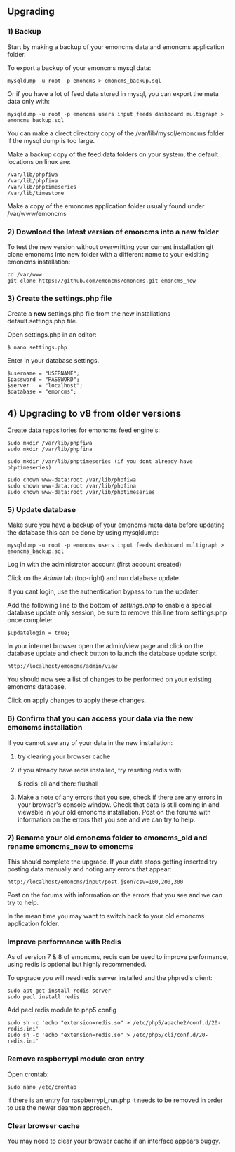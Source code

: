 ## Upgrading

### 1) Backup

Start by making a backup of your emoncms data and emoncms application folder.

To export a backup of your emoncms mysql data: 

    mysqldump -u root -p emoncms > emoncms_backup.sql
    
Or if you have a lot of feed data stored in mysql, you can export the meta data only with:
    
    mysqldump -u root -p emoncms users input feeds dashboard multigraph > emoncms_backup.sql
    
You can make a direct directory copy of the /var/lib/mysql/emoncms folder if the mysql dump is too large.

Make a backup copy of the feed data folders on your system, the default locations on linux are:

    /var/lib/phpfiwa
    /var/lib/phpfina
    /var/lib/phptimeseries
    /var/lib/timestore

Make a copy of the emoncms application folder usually found under /var/www/emoncms

### 2) Download the latest version of emoncms into a new folder

To test the new version without overwritting your current installation git clone emoncms into new folder with a different name to your exisiting emoncms installation:

    cd /var/www
    git clone https://github.com/emoncms/emoncms.git emoncms_new 

### 3) Create the settings.php file

Create a **new** settings.php file from the new installations default.settings.php file.

Open settings.php in an editor:

    $ nano settings.php

Enter in your database settings.

    $username = "USERNAME";
    $password = "PASSWORD";
    $server   = "localhost";
    $database = "emoncms";

## 4) Upgrading to v8 from older versions

Create data repositories for emoncms feed engine's:

    sudo mkdir /var/lib/phpfiwa
    sudo mkdir /var/lib/phpfina
    
    sudo mkdir /var/lib/phptimeseries (if you dont already have phptimeseries)

    sudo chown www-data:root /var/lib/phpfiwa
    sudo chown www-data:root /var/lib/phpfina
    sudo chown www-data:root /var/lib/phptimeseries
    
### 5) Update database

Make sure you have a backup of your emoncms meta data before updating the database this can be done by using mysqldump:

    mysqldump -u root -p emoncms users input feeds dashboard multigraph > emoncms_backup.sql

Log in with the administrator account (first account created)

Click on the *Admin* tab (top-right) and run database update.

If you cant login, use the authentication bypass to run the updater:

Add the following line to the bottom of *settings.php* to enable a special database update only session, be sure to remove this line from settings.php once complete:

    $updatelogin = true;
    
In your internet browser open the admin/view page and click on the database update and check button to launch the database update script.

    http://localhost/emoncms/admin/view
    
You should now see a list of changes to be performed on your existing emoncms database.

Click on apply changes to apply these changes.

### 6) Confirm that you can access your data via the new emoncms installation

If you cannot see any of your data in the new installation:

1) try clearing your browser cache
2) if you already have redis installed, try reseting redis with:
        
    $ redis-cli and then: flushall

3) Make a note of any errors that you see, check if there are any errors in your browser's console window. Check that data is still coming in and viewable in your old emoncms installation. Post on the forums with information on the errors that you see and we can try to help.

### 7) Rename your old emoncms folder to emoncms_old and rename emoncms_new to emoncms

This should complete the upgrade. If your data stops getting inserted try posting data manually and noting any errors that appear:

    http://localhost/emoncms/input/post.json?csv=100,200,300

Post on the forums with information on the errors that you see and we can try to help.

In the mean time you may want to switch back to your old emoncms application folder.

### Improve performance with Redis

As of version 7 & 8 of emoncms, redis can be used to improve performance, using redis is optional but highly recommended.

To upgrade you will need redis server installed and the phpredis client:

    sudo apt-get install redis-server
    sudo pecl install redis
    
Add pecl redis module to php5 config
    
    sudo sh -c 'echo "extension=redis.so" > /etc/php5/apache2/conf.d/20-redis.ini'
    sudo sh -c 'echo "extension=redis.so" > /etc/php5/cli/conf.d/20-redis.ini'

### Remove raspberrypi module cron entry

Open crontab:
    
    sudo nano /etc/crontab 

if there is an entry for raspberrypi_run.php it needs to be removed in order to use the newer deamon approach.

### Clear browser cache

You may need to clear your browser cache if an interface appears buggy.
